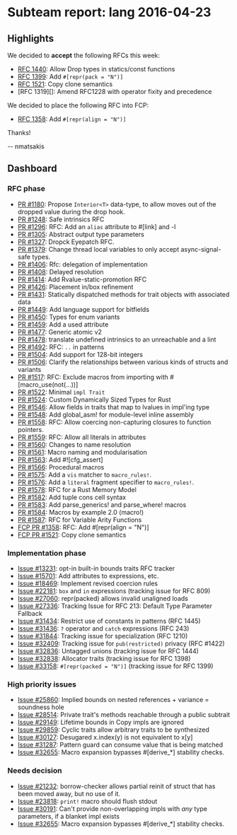 # Subteam report: lang 2016-04-23

## Highlights

We decided to **accept** the following RFCs this week:

- [RFC 1440][]: Allow Drop types in statics/const functions
- [RFC 1399][]: Add `#[repr(pack = "N")]`
- [RFC 1521][]: Copy clone semantics
- [RFC 1319][]: Amend RFC1228 with operator fixity and precedence

We decided to place the following RFC into FCP:

- [RFC 1358][]: Add `#[repr(align = "N")]`

Thanks!

-- nmatsakis

[RFC 1440]: https://github.com/rust-lang/rfcs/pull/1440
[RFC 1399]: https://github.com/rust-lang/rfcs/pull/1399
[RFC 1521]: https://github.com/rust-lang/rfcs/pull/1521
[RFC 1521]: https://github.com/rust-lang/rfcs/pull/1319
[RFC 1358]: https://github.com/rust-lang/rfcs/pull/1358

## Dashboard

### RFC phase

- [PR #1180](https://github.com/rust-lang/rfcs/pull/1180):
  Propose `Interior<T>` data-type, to allow moves out of the dropped value during the drop hook.
- [PR #1248](https://github.com/rust-lang/rfcs/pull/1248):
  Safe intrinsics RFC
- [PR #1296](https://github.com/rust-lang/rfcs/pull/1296):
  RFC: Add an `alias` attribute to #[link] and -l
- [PR #1305](https://github.com/rust-lang/rfcs/pull/1305):
  Abstract output type parameters
- [PR #1327](https://github.com/rust-lang/rfcs/pull/1327):
  Dropck Eyepatch RFC.
- [PR #1379](https://github.com/rust-lang/rfcs/pull/1379):
  Change thread local variables to only accept async-signal-safe types.
- [PR #1406](https://github.com/rust-lang/rfcs/pull/1406):
  Rfc: delegation of implementation
- [PR #1408](https://github.com/rust-lang/rfcs/pull/1408):
  Delayed resolution
- [PR #1414](https://github.com/rust-lang/rfcs/pull/1414):
  Add Rvalue-static-promotion RFC
- [PR #1426](https://github.com/rust-lang/rfcs/pull/1426):
  Placement in/box refinement
- [PR #1431](https://github.com/rust-lang/rfcs/pull/1431):
  Statically dispatched methods for trait objects with associated data
- [PR #1449](https://github.com/rust-lang/rfcs/pull/1449):
  Add language support for bitfields
- [PR #1450](https://github.com/rust-lang/rfcs/pull/1450):
  Types for enum variants
- [PR #1459](https://github.com/rust-lang/rfcs/pull/1459):
  Add a used attribute
- [PR #1477](https://github.com/rust-lang/rfcs/pull/1477):
  Generic atomic v2
- [PR #1478](https://github.com/rust-lang/rfcs/pull/1478):
  translate undefined intrinsics to an unreachable and a lint
- [PR #1492](https://github.com/rust-lang/rfcs/pull/1492):
  RFC: `..` in patterns
- [PR #1504](https://github.com/rust-lang/rfcs/pull/1504):
  Add support for 128-bit integers
- [PR #1506](https://github.com/rust-lang/rfcs/pull/1506):
  Clarify the relationships between various kinds of structs and variants
- [PR #1517](https://github.com/rust-lang/rfcs/pull/1517):
  RFC: Exclude macros from importing with #[macro_use(not(...))]
- [PR #1522](https://github.com/rust-lang/rfcs/pull/1522):
  Minimal `impl Trait`
- [PR #1524](https://github.com/rust-lang/rfcs/pull/1524):
  Custom Dynamically Sized Types for Rust
- [PR #1546](https://github.com/rust-lang/rfcs/pull/1546):
  Allow fields in traits that map to lvalues in impl'ing type
- [PR #1548](https://github.com/rust-lang/rfcs/pull/1548):
  Add global_asm! for module-level inline assembly
- [PR #1558](https://github.com/rust-lang/rfcs/pull/1558):
  RFC: Allow coercing non-capturing closures to function pointers.
- [PR #1559](https://github.com/rust-lang/rfcs/pull/1559):
  RFC: Allow all literals in attributes
- [PR #1560](https://github.com/rust-lang/rfcs/pull/1560):
  Changes to name resolution
- [PR #1561](https://github.com/rust-lang/rfcs/pull/1561):
  Macro naming and modularisation
- [PR #1563](https://github.com/rust-lang/rfcs/pull/1563):
  Add #![cfg_assert]
- [PR #1566](https://github.com/rust-lang/rfcs/pull/1566):
  Procedural macros
- [PR #1575](https://github.com/rust-lang/rfcs/pull/1575):
  Add a `vis` matcher to `macro_rules!`.
- [PR #1576](https://github.com/rust-lang/rfcs/pull/1576):
  Add a `literal` fragment specifier to `macro_rules!`.
- [PR #1578](https://github.com/rust-lang/rfcs/pull/1578):
  RFC for a Rust Memory Model
- [PR #1582](https://github.com/rust-lang/rfcs/pull/1582):
  Add tuple cons cell syntax
- [PR #1583](https://github.com/rust-lang/rfcs/pull/1583):
  Add parse_generics! and parse_where! macros
- [PR #1584](https://github.com/rust-lang/rfcs/pull/1584):
  Macros by example 2.0 (macro!)
- [PR #1587](https://github.com/rust-lang/rfcs/pull/1587):
  RFC for Variable Arity Functions
- [FCP PR #1358](https://github.com/rust-lang/rfcs/pull/1358):
  RFC: Add #[repr(align = "N")]
- [FCP PR #1521](https://github.com/rust-lang/rfcs/pull/1521):
  Copy clone semantics

### Implementation phase

- [Issue #13231](https://github.com/rust-lang/rust/issues/13231):
  opt-in built-in bounds traits RFC tracker
- [Issue #15701](https://github.com/rust-lang/rust/issues/15701):
  Add attributes to expressions, etc.
- [Issue #18469](https://github.com/rust-lang/rust/issues/18469):
  Implement revised coercion rules
- [Issue #22181](https://github.com/rust-lang/rust/issues/22181):
  `box` and `in` expressions (tracking issue for RFC 809)
- [Issue #27060](https://github.com/rust-lang/rust/issues/27060):
  repr(packed) allows invalid unaligned loads
- [Issue #27336](https://github.com/rust-lang/rust/issues/27336):
  Tracking Issue for RFC 213: Default Type Parameter Fallback
- [Issue #31434](https://github.com/rust-lang/rust/issues/31434):
  Restrict use of constants in patterns (RFC 1445)
- [Issue #31436](https://github.com/rust-lang/rust/issues/31436):
  `?` operator and `catch` expressions (RFC 243)
- [Issue #31844](https://github.com/rust-lang/rust/issues/31844):
  Tracking issue for specialization (RFC 1210)
- [Issue #32409](https://github.com/rust-lang/rust/issues/32409):
  Tracking issue for `pub(restricted)` privacy (RFC #1422)
- [Issue #32836](https://github.com/rust-lang/rust/issues/32836):
  Untagged unions (tracking issue for RFC 1444)
- [Issue #32838](https://github.com/rust-lang/rust/issues/32838):
  Allocator traits (tracking issue for RFC 1398)
- [Issue #33158](https://github.com/rust-lang/rust/issues/33158):
  `#[repr(packed = "N")]` (tracking issue for RFC 1399)

### High priority issues

- [Issue #25860](https://github.com/rust-lang/rust/issues/25860):
  Implied bounds on nested references + variance = soundness hole
- [Issue #28514](https://github.com/rust-lang/rust/issues/28514):
  Private trait's methods reachable through a public subtrait
- [Issue #29149](https://github.com/rust-lang/rust/issues/29149):
  Lifetime bounds in Copy impls are ignored
- [Issue #29859](https://github.com/rust-lang/rust/issues/29859):
  Cyclic traits allow arbitrary traits to be synthesized
- [Issue #30127](https://github.com/rust-lang/rust/issues/30127):
  Desugared x.index(y) is not equivalent to x[y]
- [Issue #31287](https://github.com/rust-lang/rust/issues/31287):
  Pattern guard can consume value that is being matched
- [Issue #32655](https://github.com/rust-lang/rust/issues/32655):
  Macro expansion bypasses #[derive_*] stability checks.

### Needs decision

- [Issue #21232](https://github.com/rust-lang/rust/issues/21232):
  borrow-checker allows partial reinit of struct that has been moved away, but no use of it.
- [Issue #23818](https://github.com/rust-lang/rust/issues/23818):
  `print!` macro should flush stdout
- [Issue #30191](https://github.com/rust-lang/rust/issues/30191):
  Can't provide non-overlapping impls with *any* type parameters, if a blanket impl exists
- [Issue #32655](https://github.com/rust-lang/rust/issues/32655):
  Macro expansion bypasses #[derive_*] stability checks.
